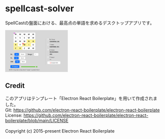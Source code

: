 # spellcast-solver

SpellCastの盤面における、最高点の単語を求めるデスクトップアプリです。

<img src="https://github.com/parad8816/spellcast-solver/blob/master/spellcast-solver.png" alt="Picture" width="40%">

## Credit

このアプリはテンプレート「Electron React Boilerplate」を用いて作成されました。<br/>
Git: https://github.com/electron-react-boilerplate/electron-react-boilerplate<br/>
License: https://github.com/electron-react-boilerplate/electron-react-boilerplate/blob/main/LICENSE<br/>
<br/>
Copyright (c) 2015-present Electron React Boilerplate
